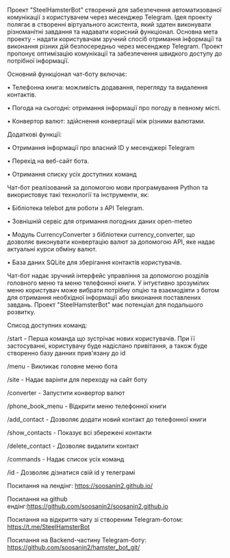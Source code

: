 Проект "SteelHamsterBot" створений для забезпечення автоматизованої комунікації з користувачем 
через месенджер Telegram. Ідея проекту полягає в створенні віртуального асистента, який здатен 
виконувати різноманітні завдання та надавати корисний функціонал.
Основна мета проекту - надати користувачам зручний спосіб отримання інформації та виконання 
різних дій безпосередньо через месенджер Telegram. Проект пропонує оптимізацію комунікації та 
забезпечення швидкого доступу до потрібної інформації.

Основний функціонал чат-боту включає:

•	Телефонна книга: можливість додавання, перегляду та видалення контактів.

•	Погода на сьогодні: отримання інформації про погоду в певному місті.

•	Конвертор валют: здійснення конвертації між різними валютами.

Додаткові функції:

•	Отримання інформації про власний ID у месенджері Telegram 

•	Перехід на веб-сайт бота.

•	Отримання списку усіх доступних команд 


Чат-бот реалізований за допомогою мови програмування Python та використовує 
такі технології та інструменти, як:

•	Бібліотека telebot для роботи з API Telegram.

•	Зовнішній сервіс для отримання погодних даних open-meteo

•	Модуль CurrencyConverter з бібліотеки currency_converter, що дозволяє виконувати 
конвертацію валют за допомогою API, яке надає актуальні курси обміну валют. 

•	База даних SQLite для зберігання контактів користувачів.


Чат-бот надає зручний інтерфейс управління за допомогою розділів головного меню та меню телефонної книги. 
У інтуєтивно зрозумілих меню користувач може вибрати потрібну опцію та взаємодіяти з ботом 
для отримання необхідної інформації або  виконання  поставлених завдань.
Проект "SteelHamsterBot"  має потенціал для подальшого розвитку.


  Списод доступних команд:
  
/start - Перша команда що зустрічає нових користувачів. При її застосуванні, користувачу 
        буде надіслано привітання, а також буде створенно базу данних прив'язану до id
        
/menu - Викликає головне меню бота

/site - Надає варінти для переходу на сайт боту 

/converter - Запустити конвертор валют

/phone_book_menu - Відкрити меню телефонної книги 

/add_contact - Дозволяє додати новий контакт до телефонної книги 

/show_contacts - Показує всі збережені контакти 

/delete_contact - Дозволяє видалити контакт 

/commands - Надає список усіх команд

/id - Дозволяє дізнатися свій id у телеграмі

Посилання на лендінг: https://soosanin2.github.io/

Посилання на github ендінг:https://github.com/soosanin2/soosanin2.github.io

Посилання на відкриття чату зі створеним Telegram-ботом: https://t.me/SteelHamsterBot

Посилання на Backend-частину Telegram-боту: https://github.com/soosanin2/hamster_bot_git/
